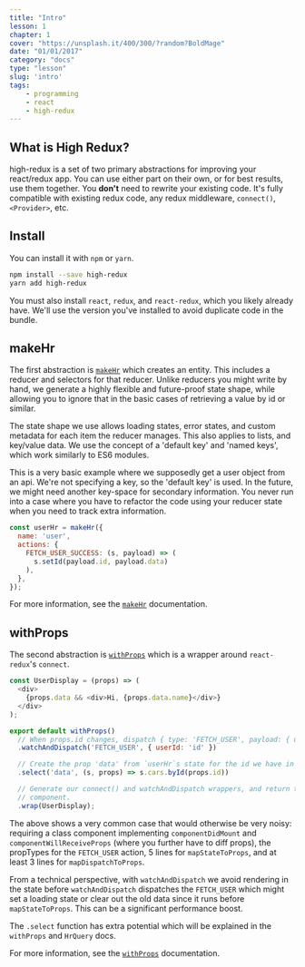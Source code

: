 ```yaml
---
title: "Intro"
lesson: 1
chapter: 1
cover: "https://unsplash.it/400/300/?random?BoldMage"
date: "01/01/2017"
category: "docs"
type: "lesson"
slug: 'intro'
tags:
    - programming
    - react
    - high-redux
---
```


## What is High Redux?

high-redux is a set of two primary abstractions for improving your react/redux app.
You can use either part on their own, or for best results, use them together.
You **don't** need to rewrite your existing code. It's fully compatible with
existing redux code, any redux middleware, `connect()`, `<Provider>`, etc.

## Install

You can install it with `npm` or `yarn`.

```sh
npm install --save high-redux
yarn add high-redux
```

You must also install `react`, `redux`, and `react-redux`, which you likely
already have. We'll use the version you've installed to avoid duplicate code
in the bundle.

## makeHr

The first abstraction is [`makeHr`](/makeHr) which creates an entity. This includes a reducer
and selectors for that reducer. Unlike reducers you might write by hand, we generate
a highly flexible and future-proof state shape, while allowing you to ignore that
in the basic cases of retrieving a value by id or similar.

The state shape we use allows loading states, error states, and custom metadata
for each item the reducer manages. This also applies to lists, and key/value
data. We use the concept of a 'default key' and 'named keys', which work similarly
to ES6 modules.

This is a very basic example where we supposedly get a user object from an api. We're
not specifying a key, so the 'default key' is used. In the future, we might need
another key-space for secondary information. You never run into a case where
you have to refactor the code using your reducer state when you need to track extra
information.

```javascript
const userHr = makeHr({
  name: 'user',
  actions: {
    FETCH_USER_SUCCESS: (s, payload) => (
      s.setId(payload.id, payload.data)
    ),
  },
});
```

For more information, see the [`makeHr`](/makeHr) documentation.

## withProps

The second abstraction is [`withProps`](/withProps) which is a wrapper around `react-redux`'s `connect`.

```javascript
const UserDisplay = (props) => (
  <div>
    {props.data && <div>Hi, {props.data.name}</div>}
  </div>
);

export default withProps()
  // When props.id changes, dispatch { type: 'FETCH_USER', payload: { userId: ownProps.id } }
  .watchAndDispatch('FETCH_USER', { userId: 'id' })

  // Create the prop 'data' from `userHr`s state for the id we have in props
  .select('data', (s, props) => s.cars.byId(props.id))

  // Generate our connect() and watchAndDispatch wrappers, and return the resulting
  // component.
  .wrap(UserDisplay);
```

The above shows a very common case that would otherwise be very noisy: requiring
a class component implementing `componentDidMount` and `componentWillReceiveProps`
(where you further have to diff props), the propTypes for the `FETCH_USER` action,
5 lines for `mapStateToProps`, and at least 3 lines for `mapDispatchToProps`.

From a technical perspective, with `watchAndDispatch` we avoid rendering in the
state before `watchAndDispatch` dispatches the `FETCH_USER` which might set a
loading state or clear out the old data since it runs before `mapStateToProps`.
This can be a significant performance boost.

The `.select` function has extra potential which will be explained in the `withProps`
and `HrQuery` docs.

For more information, see the [`withProps`](/withProps) documentation.
